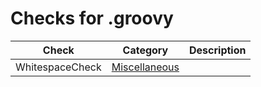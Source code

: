 # Checks for .groovy

Check | Category | Description
----- | -------- | -----------
WhitespaceCheck | [Miscellaneous](src/main/resources/documentation/miscellaneous_checks.markdown#miscellaneous-checks) | |